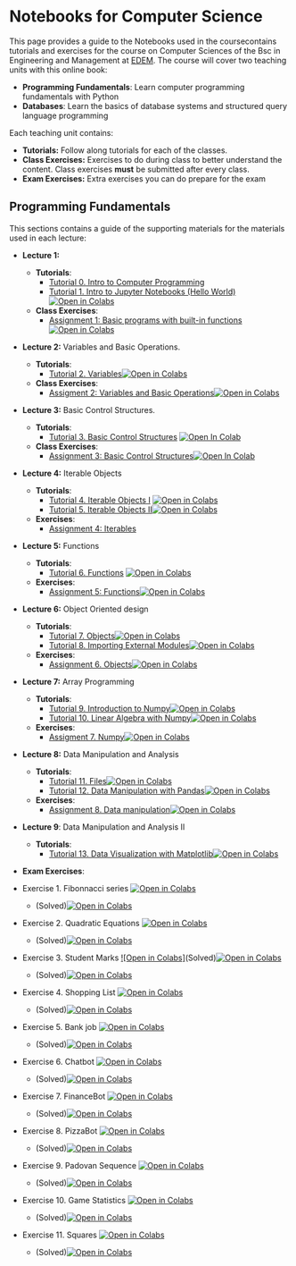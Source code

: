 # Notebooks for Computer Science
This page provides a guide to the Notebooks used in the coursecontains tutorials and exercises for the course on Computer Sciences of the Bsc in Engineering and Management at [EDEM](https://edem.es/). 
The course will cover two teaching units with this online book:
- **Programming Fundamentals**: Learn computer programming fundamentals with Python
- **Databases**: Learn the basics of database systems and structured query language programming

Each teaching unit contains:
- **Tutorials:** Follow along tutorials for each of the classes. 
- **Class Exercises:** Exercises to do during class to better understand the content. Class exercises **must** be submitted after every class.
- **Exam Exercises:** Extra exercises you can do prepare for the exam

## Programming Fundamentals <a name=programming></a> 

This sections contains a guide of the supporting materials for the materials used in each lecture: 

- **Lecture 1:** 
  - **Tutorials**:
    - [Tutorial 0. Intro to Computer Programming](https://computer-science-tutorials.readthedocs.io/en/latest/Introduction/tutorials/Introduction%20to%20Computer%20Programming.html)
    - [Tutorial 1. Intro to Jupyter Notebooks (Hello World)](https://computer-science-tutorials.readthedocs.io/en/latest/Introduction/tutorials/Hello%20World.html)[![Open in Colabs](https://colab.research.google.com/assets/colab-badge.svg)](https://colab.research.google.com/github/ffraile/computer_science_tutorials/blob/main/source/Introduction/tutorials/Hello%20World.ipynb)
  - **Class Exercises**:
    - [Assignment 1: Basic programs with built-in functions](https://computer-science-tutorials.readthedocs.io/en/latest/Introduction/exercises/0.%20Hello%20world.html)[![Open in Colabs](https://colab.research.google.com/assets/colab-badge.svg)](https://colab.research.google.com/github/ffraile/computer_science_tutorials/blob/main/source/Introduction/exercises/0.%20Hello%20world.ipynb)
    
- **Lecture 2:** Variables and Basic Operations.
    - **Tutorials**:
      - [Tutorial 2. Variables](https://computer-science-tutorials.readthedocs.io/en/latest/Introduction/tutorials/Variables.html)[![Open in Colabs](https://colab.research.google.com/assets/colab-badge.svg)](https://colab.research.google.com/github/ffraile/computer_science_tutorials/blob/main/source/Introduction/tutorials/Variables.ipynb)
    - **Class Exercises**:
      - [Assigment 2: Variables and Basic Operations]()[![Open in Colabs](https://colab.research.google.com/assets/colab-badge.svg)]()

- **Lecture 3:** Basic Control Structures.
    - **Tutorials**:
      - [Tutorial 3. Basic Control Structures](https://computer-science-tutorials.readthedocs.io/en/latest/Introduction/tutorials/Basic%20Control%20Structures.html) [![Open In Colab](https://colab.research.google.com/assets/colab-badge.svg)](https://colab.research.google.com/github/ffraile/computer_science_tutorials/blob/main/source/Introduction/tutorials/Basic%20Control%20Structures.ipynb)
    - **Class Exercises**:
      - [Assignment 3: Basic Control Structures](https://computer-science-tutorials.readthedocs.io/en/latest/Introduction/exercises/2.%20Basic%20Control%20Structures.html)[![Open In Colab](https://colab.research.google.com/assets/colab-badge.svg)](https://colab.research.google.com/github/ffraile/computer_science_tutorials/blob/main/source/Introduction/exercises/2.%20Basic%20Control%20Structures.ipynb)
      
- **Lecture 4:** Iterable Objects
  - **Tutorials**:
      - [Tutorial 4. Iterable Objects I](https://computer-science-tutorials.readthedocs.io/en/latest/Introduction/tutorials/Iterable%20Objects%20I.html) [![Open in Colabs](https://colab.research.google.com/assets/colab-badge.svg)](https://colab.research.google.com/github/ffraile/computer_science_tutorials/blob/main/source/Introduction/tutorials/Iterable%20Objects%20I.ipynb)
      - [Tutorial 5. Iterable Objects II](https://computer-science-tutorials.readthedocs.io/en/latest/Introduction/tutorials/Iterable%20Objects%20II.html)[![Open in Colabs](https://colab.research.google.com/assets/colab-badge.svg)](https://colab.research.google.com/github/ffraile/computer_science_tutorials/blob/main/source/Introduction/tutorials/Iterable%20Objects%20II.ipynb)
  - **Exercises**:
    - [Assignment 4: Iterables](https://github.com/ffraile/computer_science_tutorials/blob/main/Programming/Class%20Exercises/2.%20Basic%20Operators.ipynb)

- **Lecture 5:** Functions
  - **Tutorials**:
      - [Tutorial 6. Functions]() [![Open in Colabs](https://colab.research.google.com/assets/colab-badge.svg)]()
  - **Exercises**:
      - [Assignment 5: Functions]()[![Open in Colabs](https://colab.research.google.com/assets/colab-badge.svg)]()

- **Lecture 6:** Object Oriented design
  - **Tutorials**:
      - [Tutorial 7. Objects]()[![Open in Colabs](https://colab.research.google.com/assets/colab-badge.svg)]()
      - [Tutorial 8. Importing External Modules]()[![Open in Colabs](https://colab.research.google.com/assets/colab-badge.svg)]()
  - **Exercises**:
    - [Assignment 6. Objects]()[![Open in Colabs](https://colab.research.google.com/assets/colab-badge.svg)]()

- **Lecture 7:** Array Programming
  - **Tutorials**:
      - [Tutorial 9. Introduction to Numpy]()[![Open in Colabs](https://colab.research.google.com/assets/colab-badge.svg)](https://colab.research.google.com/github/ffraile/computer_science_tutorials/blob/main/source/Applied%20Mathematics/tutorials/Numpy%20tutorial.ipynb)
      - [Tutorial 10. Linear Algebra with Numpy]()[![Open in Colabs](https://colab.research.google.com/assets/colab-badge.svg)](https://colab.research.google.com/github/ffraile/computer_science_tutorials/blob/main/source/Applied%20Mathematics/tutorials/Linear%20Algebra%20with%20Numpy.ipynb)
  - **Exercises**:
    - [Assigment 7. Numpy]()[![Open in Colabs](https://colab.research.google.com/assets/colab-badge.svg)](https://colab.research.google.com/github/ffraile/computer_science_tutorials/blob/main/source/Applied%20Mathematics/exercises/Numpy%20arrays.ipynb)
- **Lecture 8:** Data Manipulation and Analysis
  - **Tutorials**:
    - [Tutorial 11. Files](https://computer-science-tutorials.readthedocs.io/en/latest/Data%20Manipulation/tutorials/Files.html)[![Open in Colabs](https://colab.research.google.com/assets/colab-badge.svg)]()
    - [Tutorial 12. Data Manipulation with Pandas](https://computer-science-tutorials.readthedocs.io/en/latest/Data%20Manipulation/tutorials/Pandas%20tutorial.html)[![Open in Colabs](https://colab.research.google.com/assets/colab-badge.svg)](https://colab.research.google.com/github/ffraile/computer_science_tutorials/blob/main/source/Data%20Manipulation/tutorials/Pandas%20tutorial.ipynb)
  - **Exercises**:
    - [Assignment 8. Data manipulation]()[![Open in Colabs](https://colab.research.google.com/assets/colab-badge.svg)]()

- **Lecture 9**: Data Manipulation and Analysis II
  - **Tutorials**:
    - [Tutorial 13. Data Visualization with Matplotlib](https://computer-science-tutorials.readthedocs.io/en/latest/Data%20Manipulation/tutorials/Matplotlib%20tutorial.html)[![Open in Colabs](https://colab.research.google.com/assets/colab-badge.svg)](https://colab.research.google.com/github/ffraile/computer_science_tutorials/blob/main/source/Data%20Manipulation/tutorials/Matplotlib%20tutorial.ipynb)

- **Exam Exercises**:
- Exercise 1. Fibonnacci series [![Open in Colabs](https://colab.research.google.com/assets/colab-badge.svg)](https://colab.research.google.com/github/ffraile/computer_science_tutorials/blob/main/source/Extra%20Exercises/Ex1.%20Fibonacci.ipynb)
  - (Solved)[![Open in Colabs](https://colab.research.google.com/assets/colab-badge.svg)](https://colab.research.google.com/github/ffraile/computer_science_tutorials/blob/main/source/Extra%20Exercises/Ex1.%20Fibonacci%20(SOL).ipynb)
- Exercise 2. Quadratic Equations [![Open in Colabs](https://colab.research.google.com/assets/colab-badge.svg)](https://colab.research.google.com/github/ffraile/computer_science_tutorials/blob/main/source/Extra%20Exercises/Ex2.%20Quadratic.ipynb)
  - (Solved)[![Open in Colabs](https://colab.research.google.com/assets/colab-badge.svg)](https://colab.research.google.com/github/ffraile/computer_science_tutorials/blob/main/source/Extra%20Exercises/Ex2.%20Quadratic%20(SOL).ipynb)
- Exercise 3. Student Marks [![Open in Colabs]](https://colab.research.google.com/github/ffraile/computer_science_tutorials/blob/main/source/Extra%20Exercises/Ex3.%20Student%20Marks.ipynb)(Solved)[![Open in Colabs](https://colab.research.google.com/assets/colab-badge.svg)](https://colab.research.google.com/github/ffraile/computer_science_tutorials/blob/main/source/Extra%20Exercises/Ex3.%20Student%20Marks.ipynb)
  - (Solved)[![Open in Colabs](https://colab.research.google.com/assets/colab-badge.svg)](https://colab.research.google.com/github/ffraile/computer_science_tutorials/blob/main/source/Extra%20Exercises/Ex3.%20Student%20Marks%20(SOL).ipynb)
- Exercise 4. Shopping List [![Open in Colabs](https://colab.research.google.com/assets/colab-badge.svg)](https://colab.research.google.com/github/ffraile/computer_science_tutorials/blob/main/source/Extra%20Exercises/Ex4.%20Shopping%20List.ipynb)
  - (Solved)[![Open in Colabs](https://colab.research.google.com/assets/colab-badge.svg)](https://colab.research.google.com/github/ffraile/computer_science_tutorials/blob/main/source/Extra%20Exercises/Ex4.%20Shopping%20List%20(SOL).ipynb)
- Exercise 5. Bank job [![Open in Colabs](https://colab.research.google.com/assets/colab-badge.svg)](https://colab.research.google.com/github/ffraile/computer_science_tutorials/blob/main/source/Extra%20Exercises/Ex5.%20Bank%20job.ipynb)
  - (Solved)[![Open in Colabs](https://colab.research.google.com/assets/colab-badge.svg)](https://colab.research.google.com/github/ffraile/computer_science_tutorials/blob/main/source/Extra%20Exercises/Ex5.%20Bank%20job%20(SOL).ipynb)
- Exercise 6. Chatbot [![Open in Colabs](https://colab.research.google.com/assets/colab-badge.svg)](https://colab.research.google.com/github/ffraile/computer_science_tutorials/blob/main/source/Extra%20Exercises/Ex6.%20Chatbot.ipynb)
  - (Solved)[![Open in Colabs](https://colab.research.google.com/assets/colab-badge.svg)](https://colab.research.google.com/github/ffraile/computer_science_tutorials/blob/main/source/Extra%20Exercises/Ex6.%20Chatbot%20(SOL).ipynb)
- Exercise 7. FinanceBot [![Open in Colabs](https://colab.research.google.com/assets/colab-badge.svg)](https://colab.research.google.com/github/ffraile/computer_science_tutorials/blob/main/source/Extra%20Exercises/Ex7.%20FinanceBot.ipynb)
  - (Solved)[![Open in Colabs](https://colab.research.google.com/assets/colab-badge.svg)](https://colab.research.google.com/github/ffraile/computer_science_tutorials/blob/main/source/Extra%20Exercises/Ex7.%20FinanceBot%20(SOL).ipynb)
- Exercise 8. PizzaBot [![Open in Colabs](https://colab.research.google.com/assets/colab-badge.svg)](https://colab.research.google.com/github/ffraile/computer_science_tutorials/blob/main/source/Extra%20Exercises/Ex8.%20PizzaBot.ipynb)
  - (Solved)[![Open in Colabs](https://colab.research.google.com/assets/colab-badge.svg)](https://colab.research.google.com/github/ffraile/computer_science_tutorials/blob/main/source/Extra%20Exercises/Ex8.%20PizzaBot%20(SOL).ipynb)
- Exercise 9. Padovan Sequence [![Open in Colabs](https://colab.research.google.com/assets/colab-badge.svg)](https://colab.research.google.com/github/ffraile/computer_science_tutorials/blob/main/source/Extra%20Exercises/Ex9.%20Padovan%20Sequence.ipynb)
  - (Solved)[![Open in Colabs](https://colab.research.google.com/assets/colab-badge.svg)](https://colab.research.google.com/github/ffraile/computer_science_tutorials/blob/main/source/Extra%20Exercises/Ex9.%20Padovan%20Sequence%20(SOL).ipynb)
- Exercise 10. Game Statistics [![Open in Colabs](https://colab.research.google.com/assets/colab-badge.svg)](https://colab.research.google.com/github/ffraile/computer_science_tutorials/blob/main/source/Extra%20Exercises/Ex10.%20Game%20Statistics.ipynb)
  - (Solved)[![Open in Colabs](https://colab.research.google.com/assets/colab-badge.svg)](https://colab.research.google.com/github/ffraile/computer_science_tutorials/blob/main/source/Extra%20Exercises/Ex10.%20Game%20Statistics%20(SOL).ipynb)
- Exercise 11. Squares [![Open in Colabs](https://colab.research.google.com/assets/colab-badge.svg)](https://colab.research.google.com/github/ffraile/computer_science_tutorials/blob/main/source/Extra%20Exercises/Ex11.%20Squares.ipynb)
  - (Solved)[![Open in Colabs](https://colab.research.google.com/assets/colab-badge.svg)](https://colab.research.google.com/github/ffraile/computer_science_tutorials/blob/main/source/Extra%20Exercises/Ex11.%20Squares%20(SOL).ipynb) 